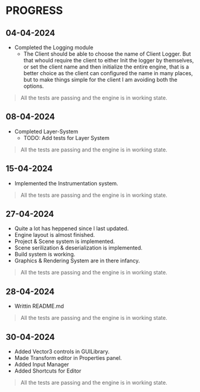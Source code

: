 # PROGRESS

## 04-04-2024

* Completed the Logging module
  * The Client should be able to choose the name of Client Logger.
    But that whould require the client to either Init the logger by themselves,
    or set the client name and then initialize the entire engine, that is a better
    choice as the client can configured the name in many places, but to make things
    simple for the client I am avoiding both the options.

> All the tests are passing and the engine is in working state.

## 08-04-2024

* Completed Layer-System
  * TODO: Add tests for Layer System

> All the tests are passing and the engine is in working state.

## 15-04-2024

* Implemented the Instrumentation system.

> All the tests are passing and the engine is in working state.

## 27-04-2024

* Quite a lot has heppened since I last updated.
* Engine layout is almost finished.
* Project & Scene system is implemented.
* Scene serilization & deserialization is implemented.
* Build system is working.
* Graphics & Rendering System are in there infancy.

> All the tests are passing and the engine is in working state.

## 28-04-2024

* Writtin README.md

> All the tests are passing and the engine is in working state.

## 30-04-2024

* Added Vector3 controls in GUILibrary.
* Made Transform editor in Properties panel.
* Added Input Manager
* Added Shortcuts for Editor

> All the tests are passing and the engine is in working state.
